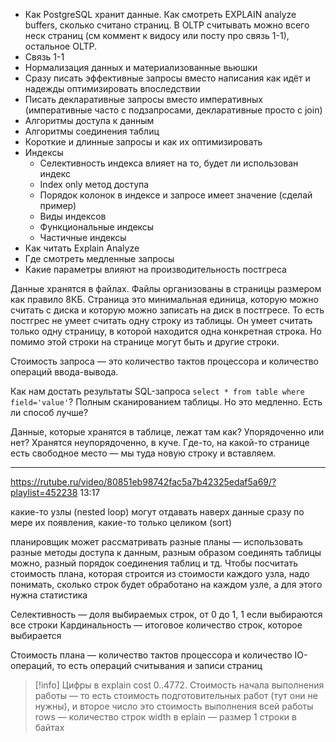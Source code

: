 - Как PostgreSQL хранит данные. Как смотреть EXPLAIN analyze buffers, сколько считано страниц. В OLTP считывать можно всего неск страниц (см коммент к видосу или посту про связь 1-1), остальное OLTP.
- Связь 1-1
- Нормализация данных и материализованные вьюшки
- Сразу писать эффективные запросы вместо написания как идёт и надежды оптимизировать впоследствии
- Писать декларативные запросы вместо императивных (императивные часто с подзапросами, декларативные просто с join)
- Алгоритмы доступа к данным
- Алгоритмы соединения таблиц
- Короткие и длинные запросы и как их оптимизировать
- Индексы
	- Селективность индекса влияет на то, будет ли использован индекс
	- Index only метод доступа
	- Порядок колонок в индексе и запросе имеет значение (сделай пример)
	- Виды индексов
	- Функциональные индексы
	- Частичные индексы
- Как читать Explain Analyze
- Где смотреть медленные запросы
- Какие параметры влияют на производительность постгреса

Данные хранятся в файлах. Файлы организованы в страницы размером как правило 8КБ. Страница это минимальная единица, которую можно считать с диска и которую можно записать на диск в постгресе. То есть постгрес не умеет считать одну строку из таблицы. Он умеет считать только одну страницу, в которой находится одна конкретная строка. Но помимо этой строки на странице могут быть и другие строки.

Стоимость запроса — это количество тактов процессора и количество операций ввода-вывода.

Как нам достать результаты SQL-запроса `select * from table where field='value'`? Полным сканированием таблицы. Но это медленно. Есть ли способ лучше?

Данные, которые хранятся в таблице, лежат там как? Упорядоченно или нет? Хранятся неупорядоченно, в куче. Где-то, на какой-то странице есть свободное место — мы туда новую строку и вставляем.

---
https://rutube.ru/video/80851eb98742fac5a7b42325edaf5a69/?playlist=452238
13:17

какие-то узлы (nested loop) могут отдавать наверх данные сразу по мере их появления, какие-то только целиком (sort)

планировщик может рассматривать разные планы — использовать разные методы доступа к данным, разным образом соединять таблицы можно, разный порядок соединения таблиц и тд. Чтобы посчитать стоимость плана, которая строится из стоимости каждого узла, надо понимать, сколько строк будет обработано на каждом узле, а для этого нужна статистика

Селективность — доля выбираемых строк, от 0 до 1, 1 если выбираются все строки
Кардинальность — итоговое количество строк, которое выбирается

Стоимость плана — количество тактов процессора и количество IO-операций, то есть операций считывания и записи страниц

>[!info] Цифры в explain
> cost 0..4772. Стоимость начала выполнения работы — то есть стоимость подготовительных работ (тут они не нужны), и второе число это стоимость выполнения всей работы
> rows — количество строк
> width в eplain — размер 1 строки в байтах

